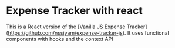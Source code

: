 # Expense Tracker with react

This is a React version of the [Vanilla JS Expense Tracker] (https://github.com/nssiyam/expense-tracker-js). It uses functional components with hooks and the context API
